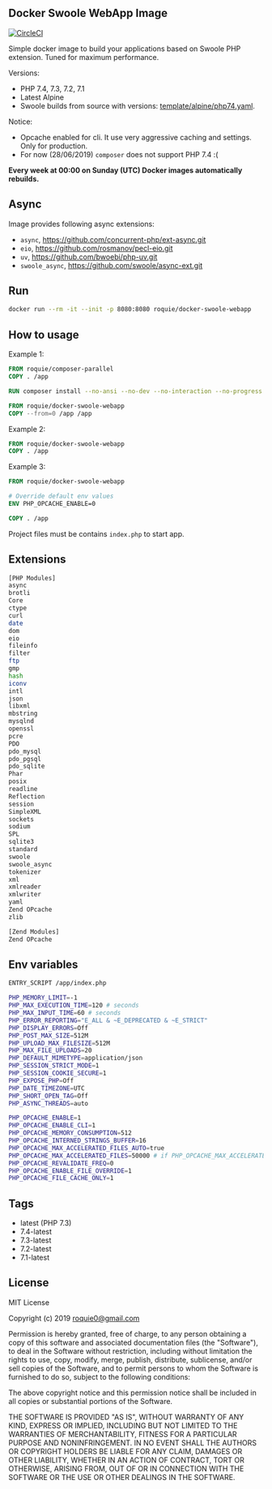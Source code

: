 Docker Swoole WebApp Image
--------------------------

[![CircleCI](https://circleci.com/gh/roquie/docker-swoole-webapp.svg?style=svg)](https://circleci.com/gh/roquie/docker-swoole-webapp)

Simple docker image to build your applications based on Swoole PHP extension.
Tuned for maximum performance.

Versions:
* PHP 7.4, 7.3, 7.2, 7.1
* Latest Alpine
* Swoole builds from source with versions: [template/alpine/php74.yaml](template/alpine/php74.yaml).

Notice:
* Opcache enabled for cli. It use very aggressive caching and settings. Only for production.
* For now (28/06/2019) `composer` does not support PHP 7.4 :( 

**Every week at 00:00 on Sunday (UTC) Docker images automatically rebuilds.**

## Async

Image provides following async extensions:
* `async`, https://github.com/concurrent-php/ext-async.git 
* `eio`, https://github.com/rosmanov/pecl-eio.git 
* `uv`, https://github.com/bwoebi/php-uv.git 
* `swoole_async`, https://github.com/swoole/async-ext.git 

## Run

```bash
docker run --rm -it --init -p 8080:8080 roquie/docker-swoole-webapp
```

## How to usage

Example 1:

```Dockerfile
FROM roquie/composer-parallel
COPY . /app

RUN composer install --no-ansi --no-dev --no-interaction --no-progress --no-scripts --optimize-autoloader --ignore-platform-reqs

FROM roquie/docker-swoole-webapp
COPY --from=0 /app /app
```

Example 2:

```Dockerfile
FROM roquie/docker-swoole-webapp
COPY . /app
```

Example 3:

```Dockerfile
FROM roquie/docker-swoole-webapp

# Override default env values
ENV PHP_OPCACHE_ENABLE=0

COPY . /app
```

Project files must be contains `index.php` to start app.

## Extensions

```bash
[PHP Modules]
async
brotli
Core
ctype
curl
date
dom
eio
fileinfo
filter
ftp
gmp
hash
iconv
intl
json
libxml
mbstring
mysqlnd
openssl
pcre
PDO
pdo_mysql
pdo_pgsql
pdo_sqlite
Phar
posix
readline
Reflection
session
SimpleXML
sockets
sodium
SPL
sqlite3
standard
swoole
swoole_async
tokenizer
xml
xmlreader
xmlwriter
yaml
Zend OPcache
zlib

[Zend Modules]
Zend OPcache

```

## Env variables

```bash
ENTRY_SCRIPT /app/index.php

PHP_MEMORY_LIMIT=-1
PHP_MAX_EXECUTION_TIME=120 # seconds
PHP_MAX_INPUT_TIME=60 # seconds
PHP_ERROR_REPORTING="E_ALL & ~E_DEPRECATED & ~E_STRICT"
PHP_DISPLAY_ERRORS=Off
PHP_POST_MAX_SIZE=512M
PHP_UPLOAD_MAX_FILESIZE=512M
PHP_MAX_FILE_UPLOADS=20
PHP_DEFAULT_MIMETYPE=application/json
PHP_SESSION_STRICT_MODE=1
PHP_SESSION_COOKIE_SECURE=1
PHP_EXPOSE_PHP=Off
PHP_DATE_TIMEZONE=UTC
PHP_SHORT_OPEN_TAG=Off
PHP_ASYNC_THREADS=auto

PHP_OPCACHE_ENABLE=1
PHP_OPCACHE_ENABLE_CLI=1
PHP_OPCACHE_MEMORY_CONSUMPTION=512
PHP_OPCACHE_INTERNED_STRINGS_BUFFER=16
PHP_OPCACHE_MAX_ACCELERATED_FILES_AUTO=true
PHP_OPCACHE_MAX_ACCELERATED_FILES=50000 # if PHP_OPCACHE_MAX_ACCELERATED_FILES_AUTO is `true`, files count automatically.
PHP_OPCACHE_REVALIDATE_FREQ=0
PHP_OPCACHE_ENABLE_FILE_OVERRIDE=1
PHP_OPCACHE_FILE_CACHE_ONLY=1
```

## Tags

* latest (PHP 7.3)
* 7.4-latest
* 7.3-latest
* 7.2-latest
* 7.1-latest

## License

MIT License

Copyright (c) 2019 roquie0@gmail.com

Permission is hereby granted, free of charge, to any person obtaining a copy
of this software and associated documentation files (the "Software"), to deal
in the Software without restriction, including without limitation the rights
to use, copy, modify, merge, publish, distribute, sublicense, and/or sell
copies of the Software, and to permit persons to whom the Software is
furnished to do so, subject to the following conditions:

The above copyright notice and this permission notice shall be included in all
copies or substantial portions of the Software.

THE SOFTWARE IS PROVIDED "AS IS", WITHOUT WARRANTY OF ANY KIND, EXPRESS OR
IMPLIED, INCLUDING BUT NOT LIMITED TO THE WARRANTIES OF MERCHANTABILITY,
FITNESS FOR A PARTICULAR PURPOSE AND NONINFRINGEMENT. IN NO EVENT SHALL THE
AUTHORS OR COPYRIGHT HOLDERS BE LIABLE FOR ANY CLAIM, DAMAGES OR OTHER
LIABILITY, WHETHER IN AN ACTION OF CONTRACT, TORT OR OTHERWISE, ARISING FROM,
OUT OF OR IN CONNECTION WITH THE SOFTWARE OR THE USE OR OTHER DEALINGS IN THE
SOFTWARE.

